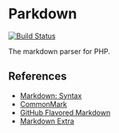 # Parkdown

[![Build Status](https://travis-ci.com/MilesChou/composer-template.svg?branch=master)](https://travis-ci.com/MilesChou/composer-template)

The markdown parser for PHP.

## References

* [Markdown: Syntax](https://daringfireball.net/projects/markdown/syntax)
* [CommonMark](https://commonmark.org/)
* [GitHub Flavored Markdown](https://github.github.com/gfm/)
* [Markdown Extra](https://michelf.ca/projects/php-markdown/extra/)
